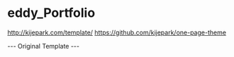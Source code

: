 # eddy_Portfolio



http://kijepark.com/template/
https://github.com/kijepark/one-page-theme





--- Original Template  ---
